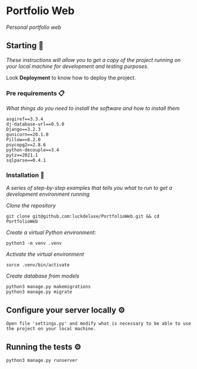 # Portfolio Web

_Personal portfolio web_

## Starting 🚀

_These instructions will allow you to get a copy of the project running on your local machine for development and testing purposes._

Look **Deployment** to know how to deploy the project.


### Pre requirements 📋

_What things do you need to install the software and how to install them_

```
asgiref==3.3.4
dj-database-url==0.5.0
Django==3.2.3
gunicorn==20.1.0
Pillow==8.2.0
psycopg2==2.8.6
python-decouple==3.4
pytz==2021.1
sqlparse==0.4.1
```

### Installation 🔧

_A series of step-by-step examples that tells you what to run to get a development environment running_

_Clone the repository_

```
git clone git@github.com:luckdeluxe/PortfolioWeb.git && cd PortfolioWeb
```

_Create a virtual Python environment:_

```
python3 -m venv .venv
```

_Activate the virtual environment_

```
sorce .venv/bin/activate
```

_Create database from models_

```
python3 manage.py makemigrations
python3 manage.py migrate
```

## Configure your server locally ⚙️

```
Open file 'settings.py' and modify what is necessary to be able to use the project on your local machine.
```

## Running the tests ⚙️

```
python3 manage.py runserver
```

